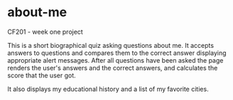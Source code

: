 # about-me
CF201 - week one project

This is a short biographical quiz asking questions about me. It accepts answers to questions and compares them to the correct answer displaying appropriate alert messages. After all questions have been asked the page renders the user's answers and the correct answers, and calculates the score that the user got. 

It also displays my educational history and a list of my favorite cities.